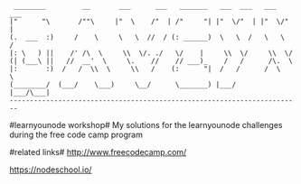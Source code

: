      ________         __       ___      ___   _______   ___  ___   ___  ___  
    |"      "\       /""\     |"  \    /"  | /"     "| |"  \/"  | |"  \/"  | 
    (.  ___  :)     /    \     \   \  //  / (: ______)  \   \  /   \   \  /  
    |: \   ) ||    /' /\  \     \\  \/. ./   \/    |     \\  \/     \\  \/   
    (| (___\ ||   //  __'  \     \.    //    // ___)_    /   /      /\.  \   
    |:       :)  /   /  \\  \     \\   /    (:      "|  /   /      /  \   \  
    (________/  (___/    \___)     \__/      \_______) |___/      |___/\___| 
    ------------------------------------------------------------------------

#learnyounode workshop#
My solutions for the learnyounode challenges during the free code camp program

#related links#
http://www.freecodecamp.com/

https://nodeschool.io/
